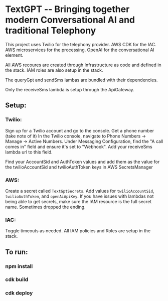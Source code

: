# TextGPT -- Bringing together modern Conversational AI and traditional Telephony 

This project uses Twilio for the telephony provider. AWS CDK for the IAC. AWS microservices for the processing. OpenAI for the conversational AI element.

All AWS recoures are created through Infrastructure as code and defined in the stack. IAM roles are also setup in the stack.

The queryGpt and sendSms lambas are bundled with their dependencies. 

Only the receiveSms lambda is setup through the ApiGateway.

## Setup:

### Twilio:
Sign up for a Twilio account and go to the console. 
Get a phone number (take note of it)
In the Twilio console, navigate to Phone Numbers -> Manage -> Active Numbers. 
Under Messaging Configuration, find the "A call comes in" field and ensure it's set to "Webhook".
Add your receiveSms lambda url to this field.

Find your AccountSid and AuthToken values and add them as the value for the twilioAccountSid and twilioAuthToken keys in AWS SecretsManager

### AWS:
Create a secret called `TextGptSecrets`. Add values for `twilioAccountSid`, `twilioAuthToken`, and `openAiApiKey`.
If you have issues with lambdas not being able to get secrets, make sure the IAM resource is the full secret name. Sometimes dropped the ending.

### IAC:
Toggle timeouts as needed. All IAM policies and Roles are setup in the stack.

## To run:

### npm install
### cdk build
### cdk deploy

